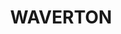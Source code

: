 ---
lastmod: '2025-04-06T06:05:20+00:00'
latitude: -33.839863
layout: suburb
longitude: 151.204557
postcode: '2060'
state: NSW
title: WAVERTON
url: /nsw/waverton/
---